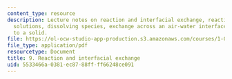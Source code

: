 ```yaml
---
content_type: resource
description: Lecture notes on reaction and interfacial exchange, reaction-advection-diffusion
  solutions, dissolving species, exchange across an air-water interface, and partitioning
  to a solid.
file: https://ol-ocw-studio-app-production.s3.amazonaws.com/courses/1-061-transport-processes-in-the-environment-fall-2008/5533466a0381ec8788ffff66248ce091_interfacial.pdf
file_type: application/pdf
resourcetype: Document
title: 9. Reaction and interfacial exchange
uid: 5533466a-0381-ec87-88ff-ff66248ce091
---
```

